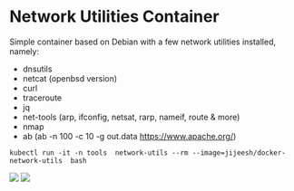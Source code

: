 Network Utilities Container
===========================

Simple container based on Debian with a few network utilities installed, namely:

  - dnsutils
  - netcat (openbsd version)
  - curl
  - traceroute
  - jq
  - net-tools (arp, ifconfig, netsat, rarp, nameif, route & more)
  - nmap
  - ab (ab -n 100 -c 10 -g out.data https://www.apache.org/)
```
kubectl run -it -n tools  network-utils --rm --image=jijeesh/docker-network-utils  bash
```
<a href="http://microbadger.com/#/images/amouat/network-utils" title="Get your own version badge on microbadger.com"><img src="https://images.microbadger.com/badges/version/amouat/network-utils.svg"></a> <a href="http://microbadger.com/#/images/amouat/network-utils" title="Get your own image badge on microbadger.com"><img src="https://images.microbadger.com/badges/image/amouat/network-utils.svg"></a>
